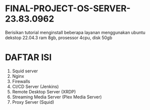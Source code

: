 # FINAL-PROJECT-OS-SERVER-23.83.0962
Berisikan tutorial menginstall beberapa layanan menggunakan ubuntu dekstop 22.04.3 ram 8gb, prosessor 4cpu, disk 50gb

# DAFTAR ISI
1.  Squid server
2.  Nginx
3.  Firewalls
4.   CI/CD Server (Jenkins)
5.   Remote Desktop Server (XRDP)
6.   Streaming Media Server (Plex Media Server)
7.   Proxy Server (Squid)
